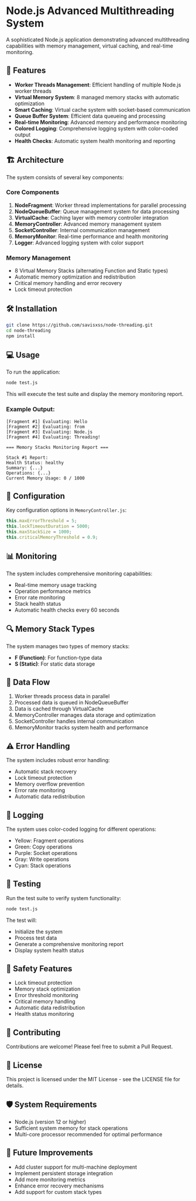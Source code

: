 # Node.js Advanced Multithreading System

A sophisticated Node.js application demonstrating advanced multithreading capabilities with memory management, virtual caching, and real-time monitoring.

## 🚀 Features

- **Worker Threads Management**: Efficient handling of multiple Node.js worker threads
- **Virtual Memory System**: 8 managed memory stacks with automatic optimization
- **Smart Caching**: Virtual cache system with socket-based communication
- **Queue Buffer System**: Efficient data queueing and processing
- **Real-time Monitoring**: Advanced memory and performance monitoring
- **Colored Logging**: Comprehensive logging system with color-coded output
- **Health Checks**: Automatic system health monitoring and reporting

## 🏗 Architecture

The system consists of several key components:

### Core Components
1. **NodeFragment**: Worker thread implementations for parallel processing
2. **NodeQueueBuffer**: Queue management system for data processing
3. **VirtualCache**: Caching layer with memory controller integration
4. **MemoryController**: Advanced memory management system
5. **SocketController**: Internal communication management
6. **MemoryMonitor**: Real-time performance and health monitoring
7. **Logger**: Advanced logging system with color support

### Memory Management
- 8 Virtual Memory Stacks (alternating Function and Static types)
- Automatic memory optimization and redistribution
- Critical memory handling and error recovery
- Lock timeout protection

## 🛠 Installation

```bash
git clone https://github.com/savisxss/node-threading.git
cd node-threading
npm install
```

## 💻 Usage

To run the application:

```bash
node test.js
```

This will execute the test suite and display the memory monitoring report.

### Example Output:
```
[Fragment #1] Evaluating: Hello
[Fragment #2] Evaluating: from
[Fragment #3] Evaluating: Node.js
[Fragment #4] Evaluating: Threading!

=== Memory Stacks Monitoring Report ===

Stack #1 Report:
Health Status: healthy
Summary: {...}
Operations: {...}
Current Memory Usage: 0 / 1000
```

## 🔧 Configuration

Key configuration options in `MemoryController.js`:

```javascript
this.maxErrorThreshold = 5;
this.lockTimeoutDuration = 5000;
this.maxStackSize = 1000;
this.criticalMemoryThreshold = 0.9;
```

## 📊 Monitoring

The system includes comprehensive monitoring capabilities:
- Real-time memory usage tracking
- Operation performance metrics
- Error rate monitoring
- Stack health status
- Automatic health checks every 60 seconds

## 🔍 Memory Stack Types

The system manages two types of memory stacks:
- **F (Function)**: For function-type data
- **S (Static)**: For static data storage

## 🔄 Data Flow

1. Worker threads process data in parallel
2. Processed data is queued in NodeQueueBuffer
3. Data is cached through VirtualCache
4. MemoryController manages data storage and optimization
5. SocketController handles internal communication
6. MemoryMonitor tracks system health and performance

## ⚠️ Error Handling

The system includes robust error handling:
- Automatic stack recovery
- Lock timeout protection
- Memory overflow prevention
- Error rate monitoring
- Automatic data redistribution

## 📝 Logging

The system uses color-coded logging for different operations:
- Yellow: Fragment operations
- Green: Copy operations
- Purple: Socket operations
- Gray: Write operations
- Cyan: Stack operations

## 🧪 Testing

Run the test suite to verify system functionality:

```bash
node test.js
```

The test will:
- Initialize the system
- Process test data
- Generate a comprehensive monitoring report
- Display system health status

## 🔐 Safety Features

- Lock timeout protection
- Memory stack optimization
- Error threshold monitoring
- Critical memory handling
- Automatic data redistribution
- Health status monitoring

## 🤝 Contributing

Contributions are welcome! Please feel free to submit a Pull Request.

## 📄 License

This project is licensed under the MIT License - see the LICENSE file for details.

## 🛡️ System Requirements

- Node.js (version 12 or higher)
- Sufficient system memory for stack operations
- Multi-core processor recommended for optimal performance

## 🎯 Future Improvements

- Add cluster support for multi-machine deployment
- Implement persistent storage integration
- Add more monitoring metrics
- Enhance error recovery mechanisms
- Add support for custom stack types
